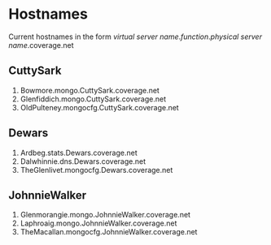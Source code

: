 Hostnames
=========

Current hostnames in the form 
_virtual server name_._function_._physical server name_.coverage.net




CuttySark
---------

1. Bowmore.mongo.CuttySark.coverage.net
1. Glenfiddich.mongo.CuttySark.coverage.net
1. OldPulteney.mongocfg.CuttySark.coverage.net

Dewars
------

1. Ardbeg.stats.Dewars.coverage.net
1. Dalwhinnie.dns.Dewars.coverage.net
1. TheGlenlivet.mongocfg.Dewars.coverage.net


JohnnieWalker
-------------

1. Glenmorangie.mongo.JohnnieWalker.coverage.net
1. Laphroaig.mongo.JohnnieWalker.coverage.net
1. TheMacallan.mongocfg.JohnnieWalker.coverage.net
